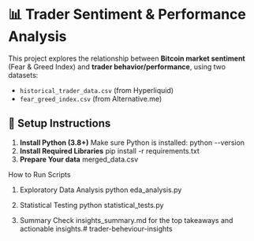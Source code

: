 # 📊 Trader Sentiment & Performance Analysis

This project explores the relationship between **Bitcoin market sentiment** (Fear & Greed Index) and **trader behavior/performance**, using two datasets:

- `historical_trader_data.csv` (from Hyperliquid)
- `fear_greed_index.csv` (from Alternative.me)

## 🔧 Setup Instructions

1. **Install Python (3.8+)**
   Make sure Python is installed:
   python --version
2. **Install Required Libraries**
   pip install -r requirements.txt
3. **Prepare Your data**
   merged_data.csv

How to Run Scripts
1. Exploratory Data Analysis
python eda_analysis.py

2. Statistical Testing
python statistical_tests.py

3. Summary
Check insights_summary.md for the top takeaways and actionable insights.#   t r a d e r - b e h e v i o u r - i n s i g h t s  
 